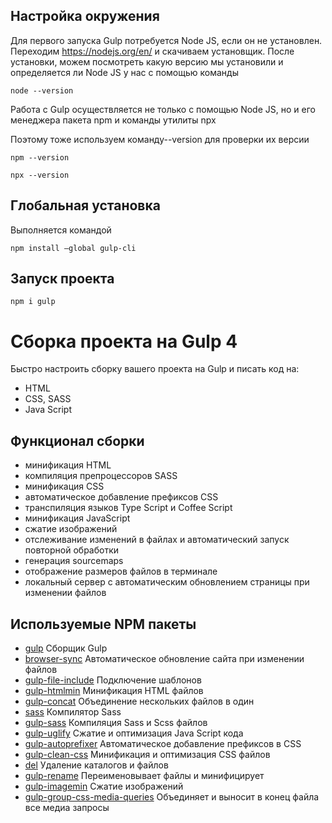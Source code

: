 ## Настройка окружения 
Для первого запуска Gulp потребуется Node JS, если он не установлен. Переходим https://nodejs.org/en/ и скачиваем установщик.
После установки, можем посмотреть какую  версию  мы установили и определяется ли  Node JS у нас с помощью команды
```
node --version  
```
Работа  с Gulp осуществляется не только  с помощью Node JS, но и его менеджера пакета npm  и  команды утилиты npx

Поэтому тоже  используем команду--version  для проверки их версии
```
npm --version 
```
```
npx --version
```
## Глобальная установка
Выполняется командой 
```
npm install –global gulp-cli
```



## Запуск проекта

```
npm i gulp
```

# Сборка проекта на Gulp 4
Быстро настроить сборку вашего проекта на Gulp и писать код на:
- HTML
- CSS, SASS
- Java Script

## Функционал сборки
- минификация HTML
- компиляция препроцессоров SASS
- минификация CSS
- автоматическое добавление префиксов CSS
- транспиляция языков Type Script и Coffee Script
- минификация JavaScript
- сжатие изображений
- отслеживание изменений в файлах и автоматический запуск повторной обработки
- генерация sourcemaps
- отображение размеров файлов в терминале
- локальный сервер с автоматическим обновлением страницы при изменении файлов

## Используемые NPM пакеты
- [gulp](https://www.npmjs.com/package/gulp) Сборщик Gulp  
- [browser-sync](https://browsersync.io/docs/gulp) Автоматическое обновление сайта при изменении файлов  
- [gulp-file-include](https://www.npmjs.com/package/gulp-file-include) Подключение шаблонов  
- [gulp-htmlmin](https://www.npmjs.com/package/gulp-htmlmin) Минификация HTML файлов  
- [gulp-concat](https://www.npmjs.com/package/gulp-concat) Объединение нескольких файлов в один          
- [sass](https://www.npmjs.com/package/sass) Компилятор Sass    
- [gulp-sass](https://www.npmjs.com/package/gulp-sass) Компиляция Sass и Scss файлов    
- [gulp-uglify](https://www.npmjs.com/package/gulp-uglify) Сжатие и оптимизация Java Script кода    
- [gulp-autoprefixer](https://www.npmjs.com/package/gulp-autoprefixer) Автоматическое добавление префиксов в CSS     
- [gulp-clean-css](https://www.npmjs.com/package/gulp-clean-css) Минификация и оптимизация CSS файлов     
- [del](https://www.npmjs.com/package/del) Удаление каталогов и файлов    
- [gulp-rename](https://www.npmjs.com/package/gulp-rename) Переименовывает файлы и минифицирует  
- [gulp-imagemin](https://www.npmjs.com/package/gulp-imagemin) Сжатие изображений     
- [gulp-group-css-media-queries](https://www.npmjs.com/package/gulp-group-css-media-queries) Объединяет и выносит  в конец файла все медиа запросы   

